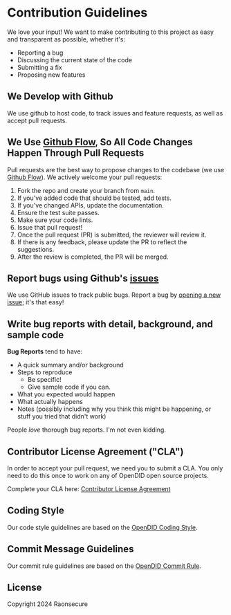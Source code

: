 # Contribution Guidelines
We love your input! We want to make contributing to this project as easy and transparent as possible, whether it's:

- Reporting a bug
- Discussing the current state of the code
- Submitting a fix
- Proposing new features

## We Develop with Github
We use github to host code, to track issues and feature requests, as well as accept pull requests.

## We Use [Github Flow](https://guides.github.com/introduction/flow/index.html), So All Code Changes Happen Through Pull Requests
Pull requests are the best way to propose changes to the codebase (we use [Github Flow](https://guides.github.com/introduction/flow/index.html)). We actively welcome your pull requests:

1. Fork the repo and create your branch from `main`.
2. If you've added code that should be tested, add tests.
3. If you've changed APIs, update the documentation.
4. Ensure the test suite passes.
5. Make sure your code lints.
6. Issue that pull request!
7. Once the pull request (PR) is submitted, the reviewer will review it. 
8. If there is any feedback, please update the PR to reflect the suggestions.
9. After the review is completed, the PR will be merged.

## Report bugs using Github's [issues](issues)
We use GitHub issues to track public bugs. Report a bug by [opening a new issue](); it's that easy!

## Write bug reports with detail, background, and sample code
**Bug Reports** tend to have:

- A quick summary and/or background
- Steps to reproduce
  - Be specific!
  - Give sample code if you can.
- What you expected would happen
- What actually happens
- Notes (possibly including why you think this might be happening, or stuff you tried that didn't work)

People *love* thorough bug reports. I'm not even kidding.

## Contributor License Agreement ("CLA")
In order to accept your pull request, we need you to submit a CLA. You only need
to do this once to work on any of OpenDID open source projects.

Complete your CLA here: [Contributor License Agreement](CLA.md)

## Coding Style
Our code style guidelines are based on the [OpenDID Coding Style](https://github.com/OmniOneID/did-doc-architecture/blob/main/docs/rules/coding_style.md).

## Commit Message Guidelines
Our commit rule guidelines are based on the [OpenDID Commit Rule](https://github.com/OmniOneID/did-doc-architecture/blob/main/docs/rules/git_code_commit_rule.md).

## License
Copyright 2024 Raonsecure
